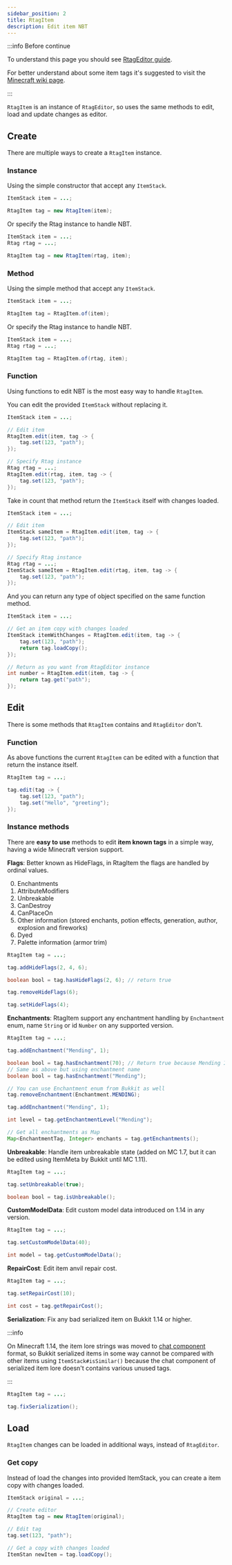 ```yaml
---
sidebar_position: 2
title: RtagItem
description: Edit item NBT
---
```


:::info Before continue

To understand this page you should see [RtagEditor guide](usage/editor/).

For better understand about some item tags it's suggested to visit the [Minecraft wiki page](https://minecraft.fandom.com/wiki/Player.dat_format#Item_structure).

:::

`RtagItem` is an instance of `RtagEditor`, so uses the same methods to edit, load and update changes as editor.

## Create

There are multiple ways to create a `RtagItem` instance.

### Instance

Using the simple constructor that accept any `ItemStack`.

```java
ItemStack item = ...;

RtagItem tag = new RtagItem(item);
```

Or specify the Rtag instance to handle NBT.

```java
ItemStack item = ...;
Rtag rtag = ...;

RtagItem tag = new RtagItem(rtag, item);
```

### Method

Using the simple method that accept any `ItemStack`.

```java
ItemStack item = ...;

RtagItem tag = RtagItem.of(item);
```

Or specify the Rtag instance to handle NBT.

```java
ItemStack item = ...;
Rtag rtag = ...;

RtagItem tag = RtagItem.of(rtag, item);
```

### Function

Using functions to edit NBT is the most easy way to handle `RtagItem`.

You can edit the provided `ItemStack` without replacing it.

```java
ItemStack item = ...;

// Edit item
RtagItem.edit(item, tag -> {
	tag.set(123, "path");
});

// Specify Rtag instance
Rtag rtag = ...;
RtagItem.edit(rtag, item, tag -> {
	tag.set(123, "path");
});
```

Take in count that method return the `ItemStack` itself with changes loaded.

```java
ItemStack item = ...;

// Edit item
ItemStack sameItem = RtagItem.edit(item, tag -> {
	tag.set(123, "path");
});

// Specify Rtag instance
Rtag rtag = ...;
ItemStack sameItem = RtagItem.edit(rtag, item, tag -> {
	tag.set(123, "path");
});
```

And you can return any type of object specified on the same function method.

```java
ItemStack item = ...;

// Get an item copy with changes loaded
ItemStack itemWithChanges = RtagItem.edit(item, tag -> {
	tag.set(123, "path");
	return tag.loadCopy();
});

// Return as you want from RtagEditor instance
int number = RtagItem.edit(item, tag -> {
	return tag.get("path");
});
```

## Edit

There is some methods that `RtagItem` contains and `RtagEditor` don't.

### Function

As above functions the current `RtagItem` can be edited with a function that return the instance itself.

```java
RtagItem tag = ...;

tag.edit(tag -> {
	tag.set(123, "path");
	tag.set("Hello", "greeting");
});
```

### Instance methods

There are **easy to use** methods to edit **item known tags** in a simple way, having a wide Minecraft version support.

**Flags**: Better known as HideFlags, in RtagItem the flags are handled by ordinal values.

0. Enchantments
1. AttributeModifiers
2. Unbreakable
3. CanDestroy
4. CanPlaceOn
5. Other information (stored enchants, potion effects, generation, author, explosion and fireworks)
6. Dyed
7. Palette information (armor trim)

```java
RtagItem tag = ...;

tag.addHideFlags(2, 4, 6);

boolean bool = tag.hasHideFlags(2, 6); // return true

tag.removeHideFlags(6);

tag.setHideFlags(4);
```

**Enchantments**: RtagItem support any enchantment handling by `Enchantment` enum, name `String` or id `Number` on any supported version.

```java
RtagItem tag = ...;

tag.addEnchantment("Mending", 1);

boolean bool = tag.hasEnchantment(70); // Return true because Mending ID is 70
// Same as above but using enchantment name
boolean bool = tag.hasEnchantment("Mending");

// You can use Enchantment enum from Bukkit as well
tag.removeEnchantment(Enchantment.MENDING);

tag.addEnchantment("Mending", 1);

int level = tag.getEnchantmentLevel("Mending");

// Get all enchantments as Map
Map<EnchantmentTag, Integer> enchants = tag.getEnchantments();
```

**Unbreakable**: Handle item unbreakable state (added on MC 1.7, but it can be edited using ItemMeta by Bukkit until MC 1.11).

```java
RtagItem tag = ...;

tag.setUnbreakable(true);

boolean bool = tag.isUnbreakable();
```

**CustomModelData**: Edit custom model data introduced on 1.14 in any version.

```java
RtagItem tag = ...;

tag.setCustomModelData(40);

int model = tag.getCustomModelData();
```

**RepairCost**: Edit item anvil repair cost.

```java
RtagItem tag = ...;

tag.setRepairCost(10);

int cost = tag.getRepairCost();
```

**Serialization**: Fix any bad serialized item on Bukkit 1.14 or higher.

:::info

On Minecraft 1.14, the item lore strings was moved to [chat component](feature/chat-component/) format, so Bukkit serialized items in some way cannot be compared with other items using `ItemStack#isSimilar()` because the chat component of serialized item lore doesn't contains various unused tags.

:::

```java
RtagItem tag = ...;

tag.fixSerialization();
```

## Load

`RtagItem` changes can be loaded in additional ways, instead of `RtagEditor`.

### Get copy

Instead of load the changes into provided ItemStack, you can create a item copy with changes loaded.

```java
ItemStack original = ...;

// Create editor
RtagItem tag = new RtagItem(original);

// Edit tag
tag.set(123, "path");

// Get a copy with changes loaded
ItemStan newItem = tag.loadCopy();
```